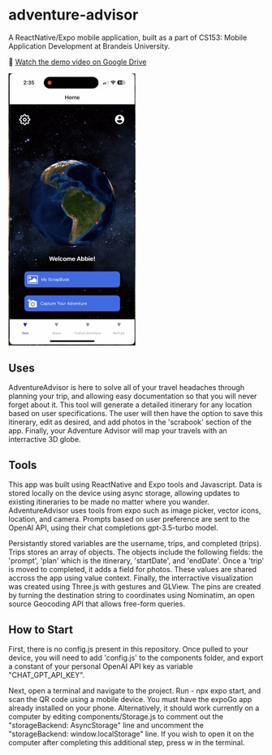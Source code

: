 # adventure-advisor
A ReactNative/Expo mobile application, built as a part of CS153: Mobile Application Development at Brandeis University.

🎥 [Watch the demo video on Google Drive](https://drive.google.com/file/d/1HgJhwgR4E6XvLitCZx3c-ZS4Ypkw7eIi/view?usp=sharing)



<img src="advisorImg/newHomeScreen.png" width="250" >

## Uses
AdventureAdvisor is here to solve all of your travel headaches through planning your trip, and allowing easy documentation so that you will never forget about it. This tool will generate a detailed itinerary for any location based on user specifications. The user will then have the option to save this itinerary, edit as desired, and add photos in the 'scrabook' section of the app. Finally, your Adventure Advisor will map your travels with an interractive 3D globe. 

## Tools
This app was built using ReactNative and Expo tools and Javascript. Data is stored locally on the device using async storage, allowing updates to existing itineraries to be made no matter where you wander. AdventureAdvisor uses tools from expo such as image picker, vector icons, location, and camera. Prompts based on user preference are sent to the OpenAI API, using their chat completions gpt-3.5-turbo model.

Persistantly stored variables are the username, trips, and completed (trips). Trips stores an array of objects. The objects include the following fields: the 'prompt', 'plan' which is the itinerary, 'startDate', and 'endDate'. Once a 'trip' is moved to completed, it adds a field for photos. These values are shared accross the app using value context. Finally, the interractive visualization was created using Three.js with gestures and GLView. The pins are created by turning the destination string to coordinates using Nominatim, an open source Geocoding API that allows free-form queries. 

## How to Start
First, there is no config.js present in this repository. Once pulled to your device, you will need to add 'config.js' to the components folder, and export a constant of your personal OpenAI API key as variable "CHAT_GPT_API_KEY".

Next, open a terminal and navigate to the project. Run - npx expo start, and scan the QR code using a mobile device. You must have the expoGo app already installed on your phone. Alternatively, it should work currently on a computer by editing components/Storage.js to comment out the "storageBackend: AsyncStorage" line and uncomment the "storageBackend: window.localStorage" line. If you wish to open it on the computer after completing this additional step, press w in the terminal. 








